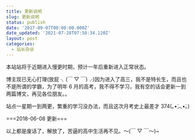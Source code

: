 ```yaml
---
title: 更新说明
slug: 更新说明
status: publish
date: '2017-09-07T00:00:00.000Z'
date_updated: '2021-07-28T07:58:34.120Z'
layout: post
categories:
  - 站长杂谈
---
```

本站站将于近期进入慢更时期，预计一年后重新进入正常状态。

博主现已无心打理(放屁 ╮(￣ ▽ ￣)╭)因为进入了高三，我不是特长生，而且也不是所谓的学霸，为了明年 6 月的高考，我不得不学习，我有空的话会更新一到两篇博文，再见各位朋友。。

站点一星期一到两更，繁重的学习没办法，而且这次月考史上最差才 374(｡•́︿•̀｡)

\===2018-06-08 更新===

以上都是废话了，解放了，苦逼的高中生活再不见。～(￣ ▽ ￣～)~

